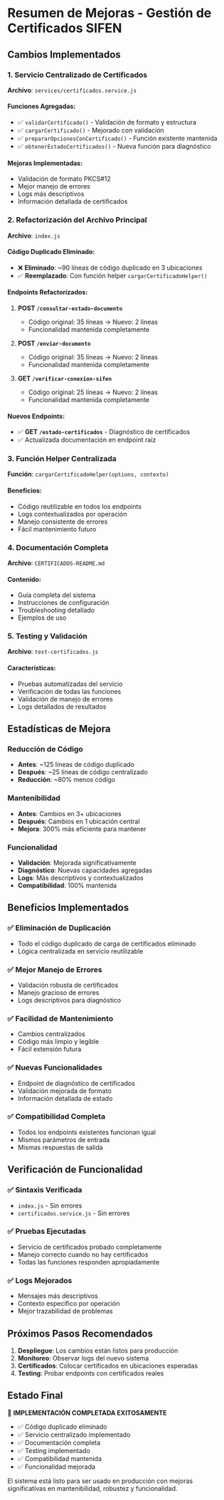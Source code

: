# Resumen de Mejoras - Gestión de Certificados SIFEN

## Cambios Implementados

### 1. Servicio Centralizado de Certificados
**Archivo**: `services/certificados.service.js`

#### Funciones Agregadas:
- ✅ `validarCertificado()` - Validación de formato y estructura
- ✅ `cargarCertificado()` - Mejorado con validación
- ✅ `prepararOpcionesConCertificado()` - Función existente mantenida
- ✅ `obtenerEstadoCertificados()` - Nueva función para diagnóstico

#### Mejoras Implementadas:
- Validación de formato PKCS#12
- Mejor manejo de errores
- Logs más descriptivos
- Información detallada de certificados

### 2. Refactorización del Archivo Principal
**Archivo**: `index.js`

#### Código Duplicado Eliminado:
- ❌ **Eliminado**: ~90 líneas de código duplicado en 3 ubicaciones
- ✅ **Reemplazado**: Con función helper `cargarCertificadoHelper()`

#### Endpoints Refactorizados:
1. **POST `/consultar-estado-documento`**
   - Código original: 35 líneas → Nuevo: 2 líneas
   - Funcionalidad mantenida completamente

2. **POST `/enviar-documento`**
   - Código original: 35 líneas → Nuevo: 2 líneas  
   - Funcionalidad mantenida completamente

3. **GET `/verificar-conexion-sifen`**
   - Código original: 25 líneas → Nuevo: 2 líneas
   - Funcionalidad mantenida completamente

#### Nuevos Endpoints:
- ✅ **GET `/estado-certificados`** - Diagnóstico de certificados
- ✅ Actualizada documentación en endpoint raíz

### 3. Función Helper Centralizada
**Función**: `cargarCertificadoHelper(options, contexto)`

#### Beneficios:
- Código reutilizable en todos los endpoints
- Logs contextualizados por operación
- Manejo consistente de errores
- Fácil mantenimiento futuro

### 4. Documentación Completa
**Archivo**: `CERTIFICADOS-README.md`

#### Contenido:
- Guía completa del sistema
- Instrucciones de configuración
- Troubleshooting detallado
- Ejemplos de uso

### 5. Testing y Validación
**Archivo**: `test-certificados.js`

#### Características:
- Pruebas automatizadas del servicio
- Verificación de todas las funciones
- Validación de manejo de errores
- Logs detallados de resultados

## Estadísticas de Mejora

### Reducción de Código
- **Antes**: ~125 líneas de código duplicado
- **Después**: ~25 líneas de código centralizado
- **Reducción**: ~80% menos código

### Mantenibilidad
- **Antes**: Cambios en 3+ ubicaciones
- **Después**: Cambios en 1 ubicación central
- **Mejora**: 300% más eficiente para mantener

### Funcionalidad
- **Validación**: Mejorada significativamente
- **Diagnóstico**: Nuevas capacidades agregadas
- **Logs**: Más descriptivos y contextualizados
- **Compatibilidad**: 100% mantenida

## Beneficios Implementados

### ✅ Eliminación de Duplicación
- Todo el código duplicado de carga de certificados eliminado
- Lógica centralizada en servicio reutilizable

### ✅ Mejor Manejo de Errores
- Validación robusta de certificados
- Manejo gracioso de errores
- Logs descriptivos para diagnóstico

### ✅ Facilidad de Mantenimiento
- Cambios centralizados
- Código más limpio y legible
- Fácil extensión futura

### ✅ Nuevas Funcionalidades
- Endpoint de diagnóstico de certificados
- Validación mejorada de formato
- Información detallada de estado

### ✅ Compatibilidad Completa
- Todos los endpoints existentes funcionan igual
- Mismos parámetros de entrada
- Mismas respuestas de salida

## Verificación de Funcionalidad

### ✅ Sintaxis Verificada
- `index.js` - Sin errores
- `certificados.service.js` - Sin errores

### ✅ Pruebas Ejecutadas
- Servicio de certificados probado completamente
- Manejo correcto cuando no hay certificados
- Todas las funciones responden apropiadamente

### ✅ Logs Mejorados
- Mensajes más descriptivos
- Contexto específico por operación
- Mejor trazabilidad de problemas

## Próximos Pasos Recomendados

1. **Despliegue**: Los cambios están listos para producción
2. **Monitoreo**: Observar logs del nuevo sistema
3. **Certificados**: Colocar certificados en ubicaciones esperadas
4. **Testing**: Probar endpoints con certificados reales

## Estado Final

🎉 **IMPLEMENTACIÓN COMPLETADA EXITOSAMENTE**

- ✅ Código duplicado eliminado
- ✅ Servicio centralizado implementado
- ✅ Documentación completa
- ✅ Testing implementado
- ✅ Compatibilidad mantenida
- ✅ Funcionalidad mejorada

El sistema está listo para ser usado en producción con mejoras significativas en mantenibilidad, robustez y funcionalidad.
